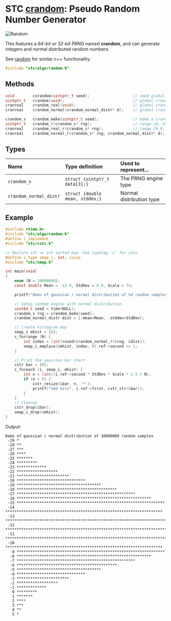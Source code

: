 # STC [crandom](../include/stc/algo/random.h): Pseudo Random Number Generator
![Random](pics/random.jpg)

This features a *64-bit or 32-bit PRNG* named **crandom**, and can generate integers and normal
distributed random numbers.

See [random](https://en.cppreference.com/w/cpp/header/random) for similar c++ functionality.

```c
#include "stc/algo/random.h"
```

## Methods

```c
void        csrandom(uintptr_t seed);                   // seed global crand64 prng
uintptr_t   crandom(void);                              // global crandom_r(rng)
cranreal    crandom_real(void);                         // global crandom_real_r(rng)
cranreal    crandom_normal(crandom_normal_distr* d);    // global crandom_normal_r(rng, d)

crandom_s   crandom_make(uintptr_t seed);               // make a crandom_s from a seed value
uintptr_t   crandom_r(crandom_s* rng);                  // range [0, UINTPTR_MAX]
cranreal    crandom_real_r(crandom_s* rng);             // range [0.0, 1.0)
cranreal    crandom_normal_r(crandom_s* rng, crandom_normal_distr* d);
```
## Types

| Name                   | Type definition                   | Used to represent...         |
|:-----------------------|:----------------------------------|:-----------------------------|
| `crandom_s`            | `struct {uintptr_t data[3];}`     | The PRNG engine type         |
| `crandom_normal_distr` | `struct {double mean, stddev;}`   | Normal distribution type     |

## Example
```c
#include <time.h>
#include "stc/algo/random.h"
#define i_implement
#include "stc/cstr.h"

// Declare int => int sorted map. Use typetag 'i' for ints.
#define i_type smap_i, int, isize
#include "stc/smap.h"

int main(void)
{
    enum {N = 10000000};
    const double Mean = -12.0, StdDev = 6.0, Scale = 74;

    printf("Demo of gaussian / normal distribution of %d random samples\n", N);

    // Setup random engine with normal distribution.
    uint64_t seed = time(NULL);
    crandom_s rng = crandom_make(seed);
    crandom_normal_distr dist = {.mean=Mean, .stddev=StdDev};

    // Create histogram map
    smap_i mhist = {0};
    c_forrange (N) {
        int index = (int)round(crandom_normal_r(&rng, &dist));
        smap_i_emplace(&mhist, index, 0).ref->second += 1;
    }

    // Print the gaussian bar chart
    cstr bar = {0};
    c_foreach (i, smap_i, mhist) {
        int n = (int)(i.ref->second * StdDev * Scale * 2.5 / N);
        if (n > 0) {
            cstr_resize(&bar, n, '*');
            printf("%4d %s\n", i.ref->first, cstr_str(&bar));
        }
    }
    // Cleanup
    cstr_drop(&bar);
    smap_i_drop(&mhist);
}
```
Output:
```
Demo of gaussian / normal distribution of 10000000 random samples
 -29 *
 -28 **
 -27 ***
 -26 ****
 -25 *******
 -24 *********
 -23 *************
 -22 ******************
 -21 ***********************
 -20 ******************************
 -19 *************************************
 -18 ********************************************
 -17 ****************************************************
 -16 ***********************************************************
 -15 *****************************************************************
 -14 *********************************************************************
 -13 ************************************************************************
 -12 *************************************************************************
 -11 ************************************************************************
 -10 *********************************************************************
  -9 *****************************************************************
  -8 ***********************************************************
  -7 ****************************************************
  -6 ********************************************
  -5 *************************************
  -4 ******************************
  -3 ***********************
  -2 ******************
  -1 *************
   0 *********
   1 *******
   2 ****
   3 ***
   4 **
   5 *
```
